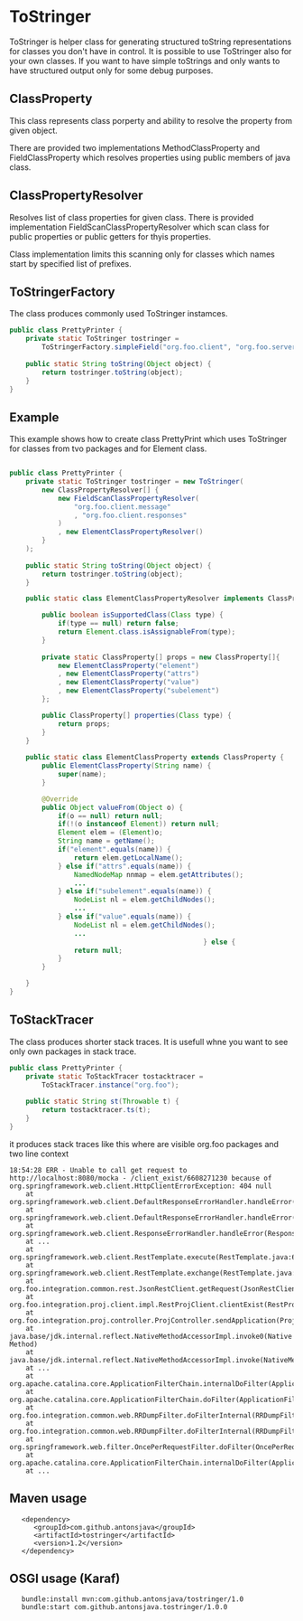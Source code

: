 
# ToStringer

ToStringer is helper class for generating structured toString representations
for classes you don't have in control. It is possible to use ToStringer also for 
your own classes. If you want to have simple toStrings and only wants to have 
structured output only for some debug purposes. 

## ClassProperty

This class represents class porperty and ability to resolve the property from 
given object.

There are provided two implementations MethodClassProperty and FieldClassProperty
which resolves properties using public members of java class.

## ClassPropertyResolver

Resolves list of class properties for given class. There is provided implementation 
FieldScanClassPropertyResolver which scan class for public properties or public getters 
for thyis properties.

Class implementation limits this scanning only for classes which names start by 
specified list of prefixes.

## ToStringerFactory

The class produces commonly used ToStringer instamces. 

```java
public class PrettyPrinter {
    private static ToStringer tostringer = 
		ToStringerFactory.simpleField("org.foo.client", "org.foo.server");
    
    public static String toString(Object object) {
        return tostringer.toString(object);
    }    
}
```

## Example

This example shows how to create class PrettyPrint which uses ToStringer for classes 
from tvo packages and for Element class.

```java

public class PrettyPrinter {
    private static ToStringer tostringer = new ToStringer(
        new ClassPropertyResolver[] {
            new FieldScanClassPropertyResolver(
                "org.foo.client.message"
                , "org.foo.client.responses"
            )
            , new ElementClassPropertyResolver()
        }
    );
    
    public static String toString(Object object) {
        return tostringer.toString(object);
    }    

    public static class ElementClassPropertyResolver implements ClassPropertyResolver {

        public boolean isSupportedClass(Class type) {
            if(type == null) return false;
            return Element.class.isAssignableFrom(type);
        }
        
        private static ClassProperty[] props = new ClassProperty[]{
            new ElementClassProperty("element")
            , new ElementClassProperty("attrs")
            , new ElementClassProperty("value")
            , new ElementClassProperty("subelement")
        };

        public ClassProperty[] properties(Class type) {
            return props;
        }
    }
    
    public static class ElementClassProperty extends ClassProperty {
        public ElementClassProperty(String name) {
            super(name);
        }

        @Override
        public Object valueFrom(Object o) {
            if(o == null) return null;
            if(!(o instanceof Element)) return null;
            Element elem = (Element)o;
            String name = getName();
            if("element".equals(name)) {
                return elem.getLocalName();
            } else if("attrs".equals(name)) {
                NamedNodeMap nnmap = elem.getAttributes();
                ...
            } else if("subelement".equals(name)) {
                NodeList nl = elem.getChildNodes();
                ...
            } else if("value".equals(name)) {
                NodeList nl = elem.getChildNodes();
                ...
												} else {
                return null;
            }
        }

    }
}
```
## ToStackTracer

The class produces shorter stack traces. It is usefull whne you want to see 
only own packages in stack trace.

```java
public class PrettyPrinter {
    private static ToStackTracer tostacktracer = 
		ToStackTracer.instance("org.foo");
    
    public static String st(Throwable t) {
        return tostacktracer.ts(t);
    }    
}
```
it produces stack traces like this where are visible org.foo packages and two line context
```
18:54:28 ERR - Unable to call get request to http://localhost:8080/mocka - /client_exist/6608271230 because of org.springframework.web.client.HttpClientErrorException: 404 null
	at org.springframework.web.client.DefaultResponseErrorHandler.handleError(DefaultResponseErrorHandler.java:94)
	at org.springframework.web.client.DefaultResponseErrorHandler.handleError(DefaultResponseErrorHandler.java:79)
	at org.springframework.web.client.ResponseErrorHandler.handleError(ResponseErrorHandler.java:63)
	at ...
	at org.springframework.web.client.RestTemplate.execute(RestTemplate.java:680)
	at org.springframework.web.client.RestTemplate.exchange(RestTemplate.java:600)
	at org.foo.integration.common.rest.JsonRestClient.getRequest(JsonRestClient.java:48)
	at org.foo.integration.proj.client.impl.RestProjClient.clientExist(RestProjClient.java:53)
	at org.foo.integration.proj.controller.ProjController.sendApplication(ProjController.java:106)
	at java.base/jdk.internal.reflect.NativeMethodAccessorImpl.invoke0(Native Method)
	at java.base/jdk.internal.reflect.NativeMethodAccessorImpl.invoke(NativeMethodAccessorImpl.java:62)
	at ...
	at org.apache.catalina.core.ApplicationFilterChain.internalDoFilter(ApplicationFilterChain.java:193)
	at org.apache.catalina.core.ApplicationFilterChain.doFilter(ApplicationFilterChain.java:166)
	at org.foo.integration.common.web.RRDumpFilter.doFilterInternal(RRDumpFilter.java:69)
	at org.foo.integration.common.web.RRDumpFilter.doFilterInternal(RRDumpFilter.java:54)
	at org.springframework.web.filter.OncePerRequestFilter.doFilter(OncePerRequestFilter.java:107)
	at org.apache.catalina.core.ApplicationFilterChain.internalDoFilter(ApplicationFilterChain.java:193)
	at ... 
```


## Maven usage

```
   <dependency>
      <groupId>com.github.antonsjava</groupId>
      <artifactId>tostringer</artifactId>
      <version>1.2</version>
   </dependency>
```

## OSGI usage (Karaf)

```
   bundle:install mvn:com.github.antonsjava/tostringer/1.0
   bundle:start com.github.antonsjava.tostringer/1.0.0
```



